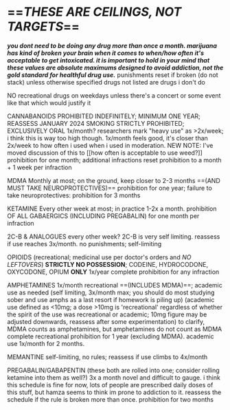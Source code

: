 # ==***THESE ARE CEILINGS, NOT TARGETS***==
***you dont need to be doing any drug more than once a month. marijuana has kind of broken your brain when it comes to when/how often it's acceptable to get intoxicated. it is important to hold in your mind that these values are absolute maximums designed to avoid addiction, not the gold standard for healthful drug use.***
punishments reset if broken (do not stack) unless otherwise specified
drugs not listed are drugs i don't do

NO recreational drugs on weekdays unless there's a concert or some event like that which would justify it

CANNABANOIDS
	PROHIBITED INDEFINITELY; MINIMUM ONE YEAR; REASSESS JANUARY 2024 
	SMOKING STRICTLY PROHIBITED; EXCLUSIVELY ORAL
	1x/month? researchers mark "heavy use" as >2x/week; i think this is way too high though. 1x/month feels good, it's closer than 2x/week to how often i used when i used in moderation. NEW NOTE: I've moved discussion of this to [[how often is acceptable to use weed?]]
	prohibition for one month; additional infractions reset prohibition to a month + 1 week per infraction

MDMA
	Monthly at most; on the ground, keep closer to 2-3 months ==(AND MUST TAKE NEUROPROTECTIVES)==
	prohibition for one year; failure to take neuroprotectives: prohibition for 3 months

KETAMINE
	Every other week at most; in practice 1-2x a month. 
	prohibition OF ALL GABAERGICS (INCLUDING PREGABALIN) for one month per infraction

2C-B & ANALOGUES
	every other week? 2C-B is very self limiting. reassess if use reaches 3x/month.
	no punishments; self-limiting

OPIOIDS (recreational; medicinal use per doctor's orders and *NO LEFTOVERS*)
	**STRICTLY NO POSSESSION**; CODEINE, HYDROCODONE, OXYCODONE, OPIUM **ONLY**
	1x/year
	complete prohibition for any infraction

AMPHETAMINES
	1x/month recreational ==(INCLUDES MDMA)==; academic use as needed (self limiting, 3x/month max; you should do most studying sober and use amphs as a last resort if homework is piling up)
	(academic use defined as <10mg; a dose >10mg is 'recreational' regardless of whether the spirit of the use was recreational or academic; 10mg figure may be adjusted downwards, reassess after some experimentation)
	to clarify, MDMA counts as amphetamines, but amphetamines do not count as MDMA
	complete recreational prohibition for 1 year (excluding MDMA). academic use 1x/month for 2 months.

MEMANTINE
	self-limiting, no rules; reassess if use climbs to 4x/month

PREGABALIN/GABAPENTIN
	(these both are rolled into one; consider rolling ketamine into them as well?)
	3x a month
	novel and difficult to gauge. i think this schedule is fine for now, lots of people are prescribed daily doses of this stuff, but hamza seems to think im prone to addiction to it. reassess the schedule if the rule is broken more than once.
	prohibition for two months
